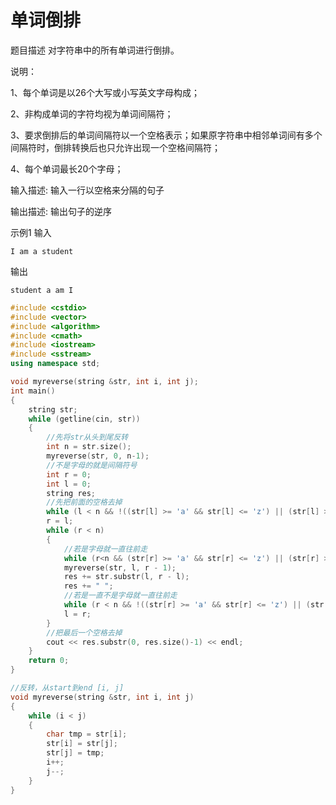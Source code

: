 # 单词倒排

题目描述
对字符串中的所有单词进行倒排。

说明：

1、每个单词是以26个大写或小写英文字母构成；

2、非构成单词的字符均视为单词间隔符；

3、要求倒排后的单词间隔符以一个空格表示；如果原字符串中相邻单词间有多个间隔符时，倒排转换后也只允许出现一个空格间隔符；

4、每个单词最长20个字母；

输入描述:
输入一行以空格来分隔的句子

输出描述:
输出句子的逆序

示例1
输入
```
I am a student
```
输出
```
student a am I
```


```c++
#include <cstdio>
#include <vector>
#include <algorithm>
#include <cmath>
#include <iostream>
#include <sstream>
using namespace std;

void myreverse(string &str, int i, int j);
int main()
{
	string str;
	while (getline(cin, str))
	{
		//先将str从头到尾反转
		int n = str.size();
		myreverse(str, 0, n-1);
		//不是字母的就是间隔符号
		int r = 0;
		int l = 0;
		string res;
		//先把前面的空格去掉
		while (l < n && !((str[l] >= 'a' && str[l] <= 'z') || (str[l] >= 'A' && str[l] <= 'Z'))) l++;
		r = l;
		while (r < n)
		{
			//若是字母就一直往前走
			while (r<n && (str[r] >= 'a' && str[r] <= 'z') || (str[r] >= 'A' && str[r] <= 'Z')) r++;
			myreverse(str, l, r - 1);
			res += str.substr(l, r - l);
			res += " ";
			//若是一直不是字母就一直往前走
			while (r < n && !((str[r] >= 'a' && str[r] <= 'z') || (str[r] >= 'A' && str[r] <= 'Z'))) r++;
			l = r;
		}
		//把最后一个空格去掉
		cout << res.substr(0, res.size()-1) << endl;
	}
	return 0;
}

//反转，从start到end [i, j]
void myreverse(string &str, int i, int j)
{
	while (i < j)
	{
		char tmp = str[i];
		str[i] = str[j];
		str[j] = tmp;
		i++;
		j--;
	}
}
```